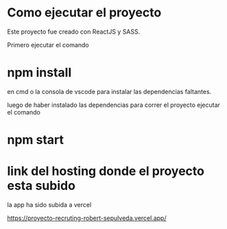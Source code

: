 # Como ejecutar el proyecto


Este proyecto fue creado con ReactJS y SASS.


Primero ejecutar el comando
# npm install
en cmd o la consola de vscode
para instalar las dependencias faltantes.

luego de haber instalado las dependencias para correr el proyecto
ejecutar el comando
# npm start



# link del hosting donde el proyecto esta subido

la app ha sido subida a vercel

https://proyecto-recruting-robert-sepulveda.vercel.app/
